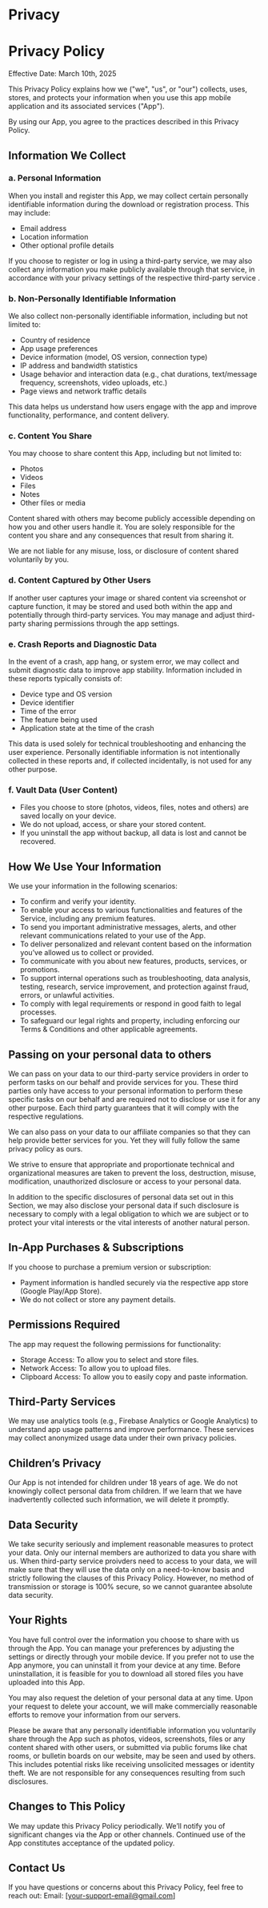 # Privacy

# **Privacy Policy**

Effective Date: March 10th, 2025

This Privacy Policy explains how we ("we", "us", or "our") collects, uses, stores, and protects your information when you use this app mobile application and its associated services ("App").

By using our App, you agree to the practices described in this Privacy Policy.

## **Information We Collect**

### a. **Personal Information**

When you install and register this App, we may collect certain personally identifiable information during the download or registration process. This may include:

- Email address
- Location information
- Other optional profile details

If you choose to register or log in using a third-party service, we may also collect any information you make publicly available through that service, in accordance with your privacy settings of the respective third-party service .

### b. Non-Personally Identifiable Information

We also collect non-personally identifiable information, including but not limited to:

- Country of residence
- App usage preferences
- Device information (model, OS version, connection type)
- IP address and bandwidth statistics
- Usage behavior and interaction data (e.g., chat durations, text/message frequency, screenshots, video uploads, etc.)
- Page views and network traffic details

This data helps us understand how users engage with the app and improve functionality, performance, and content delivery.

### c. Content You Share

You may choose to share content this App, including but not limited to:

- Photos
- Videos
- Files
- Notes
- Other files or media

Content shared with others may become publicly accessible depending on how you and other users handle it. You are solely responsible for the content you share and any consequences that result from sharing it.

We are not liable for any misuse, loss, or disclosure of content shared voluntarily by you.

### d. Content Captured by Other Users

If another user captures your image or shared content via screenshot or capture function, it may be stored and used both within the app and potentially through third-party services. You may manage and adjust third-party sharing permissions through the app settings.

### e. Crash Reports and Diagnostic Data

In the event of a crash, app hang, or system error, we may collect and submit diagnostic data to improve app stability. Information included in these reports typically consists of:

- Device type and OS version
- Device identifier
- Time of the error
- The feature being used
- Application state at the time of the crash

This data is used solely for technical troubleshooting and enhancing the user experience. Personally identifiable information is not intentionally collected in these reports and, if collected incidentally, is not used for any other purpose.

### **f. Vault Data (User Content)**

- Files you choose to store (photos, videos, files, notes and others) are saved locally on your device.
- We do not upload, access, or share your stored content.
- If you uninstall the app without backup, all data is lost and cannot be recovered.

## **How We Use Your Information**

We use your information in the following scenarios:

- To confirm and verify your identity.
- To enable your access to various functionalities and features of the Service, including any premium features.
- To send you important administrative messages, alerts, and other relevant communications related to your use of the App.
- To deliver personalized and relevant content based on the information you’ve allowed us to collect or provided.
- To communicate with you about new features, products, services, or promotions.
- To support internal operations such as troubleshooting, data analysis, testing, research, service improvement, and protection against fraud, errors, or unlawful activities.
- To comply with legal requirements or respond in good faith to legal processes.
- To safeguard our legal rights and property, including enforcing our Terms & Conditions and other applicable agreements.

## **Passing on your personal data to others**

We can pass on your data to our third-party service providers in order to perform tasks on our behalf and provide services for you. These third parties only have access to your personal information to perform these specific tasks on our behalf and are required not to disclose or use it for any other purpose. Each third party guarantees that it will comply with the respective regulations.

We can also pass on your data to our affiliate companies so that they can help provide better services for you. Yet they will fully follow the same privacy policy as ours.

We strive to ensure that appropriate and proportionate technical and organizational measures are taken to prevent the loss, destruction, misuse, modification, unauthorized disclosure or access to your personal data.

In addition to the specific disclosures of personal data set out in this Section, we may also disclose your personal data if such disclosure is necessary to comply with a legal obligation to which we are subject or to protect your vital interests or the vital interests of another natural person.

## **In-App Purchases & Subscriptions**

If you choose to purchase a premium version or subscription:

- Payment information is handled securely via the respective app store (Google Play/App Store).
- We do not collect or store any payment details.

## **Permissions Required**

The app may request the following permissions for functionality:

- Storage Access: To allow you to select and store files.
- Network Access: To allow you to upload files.
- Clipboard Access: To allow you to easily copy and paste information.

## **Third-Party Services**

We may use analytics tools (e.g., Firebase Analytics or Google Analytics) to understand app usage patterns and improve performance. These services may collect anonymized usage data under their own privacy policies.

## **Children’s Privacy**

Our App is not intended for children under 18 years of age. We do not knowingly collect personal data from children. If we learn that we have inadvertently collected such information, we will delete it promptly.

## **Data Security**

We take security seriously and implement reasonable measures to protect your data. Only our internal members are authorized to data you share with us. When third-party service proivders need to access to your data, we will make sure that they will use the data only on a need-to-know basis and strictly following the clauses of this Privacy Policy. However, no method of transmission or storage is 100% secure, so we cannot guarantee absolute data security.

## **Your Rights**

You have full control over the information you choose to share with us through the App. You can manage your preferences by adjusting the settings or directly through your mobile device. If you prefer not to use the App anymore, you can uninstall it from your device at any time. Before uninstallation, it is feasible for you to download all stored files you have uploaded into this App.

You may also request the deletion of your personal data at any time. Upon your request to delete your account, we will make commercially reasonable efforts to remove your information from our servers.

Please be aware that any personally identifiable information you voluntarily share through the App such as photos, videos, screenshots, files or any content shared with other users, or submitted via public forums like chat rooms, or bulletin boards on our website, may be seen and used by others. This includes potential risks like receiving unsolicited messages or identity theft. We are not responsible for any consequences resulting from such disclosures.

## **Changes to This Policy**

We may update this Privacy Policy periodically. We’ll notify you of significant changes via the App or other channels. Continued use of the App constitutes acceptance of the updated policy.

## **Contact Us**

If you have questions or concerns about this Privacy Policy, feel free to reach out: Email: [your-support-email@gmail.com]